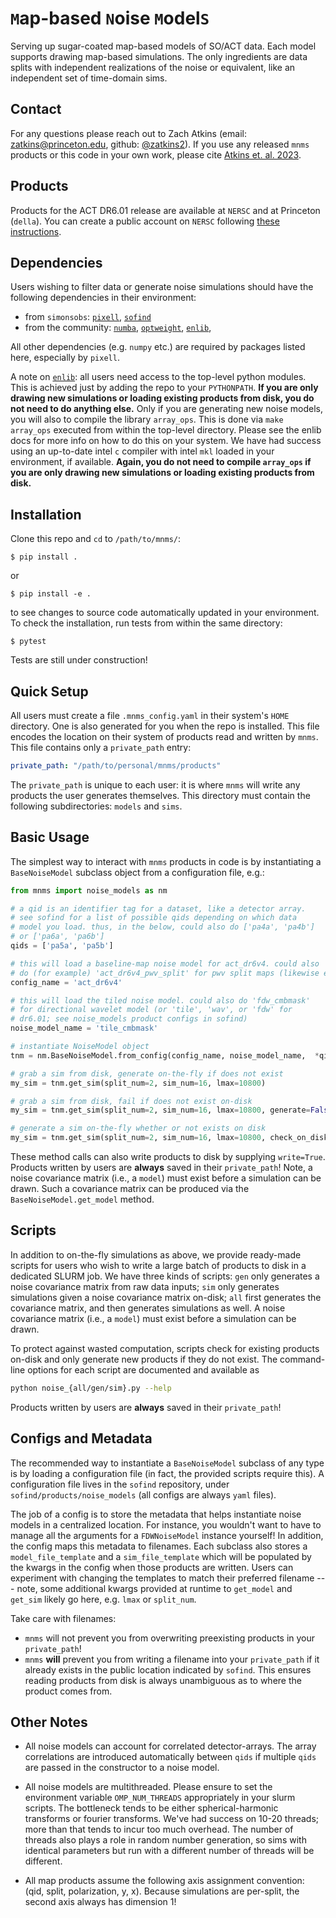 # `M`ap-based `N`oise `M`odel`S`
Serving up sugar-coated map-based models of SO/ACT data. Each model supports drawing map-based simulations. The only ingredients are data splits with independent realizations of the noise or equivalent, like an independent set of time-domain sims. 

## Contact
For any questions please reach out to Zach Atkins (email: [zatkins@princeton.edu](mailto:zatkins@princeton.edu), github: [@zatkins2](https://github.com/zatkins2)). If you use any released `mnms` products or this code in your own work, please cite [Atkins et. al. 2023](https://arxiv.org/abs/2303.04180).

## Products
Products for the ACT DR6.01 release are available at `NERSC` and at Princeton (`della`). You can create a public account on `NERSC` following [these instructions](https://crd.lbl.gov/divisions/scidata/c3/c3-research/cosmic-microwave-background/cmb-data-at-nersc/).

## Dependencies
Users wishing to filter data or generate noise simulations should have the following dependencies in their environment:
* from `simonsobs`: [`pixell`](https://github.com/simonsobs/pixell), [`sofind`](https://github.com/simonsobs/sofind)
* from the community: [`numba`](https://numba.pydata.org/), [`optweight`](https://github.com/AdriJD/optweight), [`enlib`](https://github.com/amaurea/enlib),

All other dependencies (e.g. `numpy` etc.) are required by packages listed here, especially by `pixell`.

A note on [`enlib`](https://github.com/amaurea/enlib): all users need access to the top-level python modules. This is achieved just by adding the repo to your `PYTHONPATH`. **If you are only drawing new simulations or loading existing products from disk, you do not need to do anything else.** Only if you are generating new noise models, you will also to compile the library `array_ops`.  This is done via `make array_ops` executed from within the top-level directory. Please see the enlib docs for more info on how to do this on your system. We have had success using an up-to-date intel `c` compiler with intel `mkl` loaded in your environment, if available. **Again, you do not need to compile `array_ops` if you are only drawing new simulations or loading existing products from disk.**

## Installation
Clone this repo and `cd` to `/path/to/mnms/`:
```
$ pip install .
```
or 
```
$ pip install -e .
```
to see changes to source code automatically updated in your environment. To check the installation, run tests from within the same directory:

```
$ pytest
```
Tests are still under construction!

## Quick Setup
All users must create a file `.mnms_config.yaml` in their system's `HOME` directory. One is also generated for you when the repo is installed. This file encodes the location on their system of products read and written by `mnms`. This file contains only a `private_path` entry:
```yaml
private_path: "/path/to/personal/mnms/products"
```
The `private_path` is unique to each user: it is where `mnms` will write any products the user generates themselves. This directory must contain the following subdirectories: `models` and `sims`.

## Basic Usage
The simplest way to interact with `mnms` products in code is by instantiating a `BaseNoiseModel` subclass object from a configuration file, e.g.:
```python
from mnms import noise_models as nm

# a qid is an identifier tag for a dataset, like a detector array.
# see sofind for a list of possible qids depending on which data
# model you load. thus, in the below, could also do ['pa4a', 'pa4b'] 
# or ['pa6a', 'pa6b']
qids = ['pa5a', 'pa5b'] 

# this will load a baseline-map noise model for act_dr6v4. could also 
# do (for example) 'act_dr6v4_pwv_split' for pwv split maps (likewise el_split, inout_split), or `act_dr6.01` for dr6.01 products
config_name = 'act_dr6v4' 

# this will load the tiled noise model. could also do 'fdw_cmbmask'
# for directional wavelet model (or 'tile', 'wav', or 'fdw' for
# dr6.01; see noise_models product configs in sofind)
noise_model_name = 'tile_cmbmask'

# instantiate NoiseModel object
tnm = nm.BaseNoiseModel.from_config(config_name, noise_model_name,  *qids)

# grab a sim from disk, generate on-the-fly if does not exist
my_sim = tnm.get_sim(split_num=2, sim_num=16, lmax=10800)

# grab a sim from disk, fail if does not exist on-disk
my_sim = tnm.get_sim(split_num=2, sim_num=16, lmax=10800, generate=False)

# generate a sim on-the-fly whether or not exists on disk
my_sim = tnm.get_sim(split_num=2, sim_num=16, lmax=10800, check_on_disk=False)
```
These method calls can also write products to disk by supplying `write=True`. Products written by users are **always** saved in their `private_path`! Note, a noise covariance matrix (i.e., a `model`) must exist before a simulation can be drawn. Such a covariance matrix can be produced via the `BaseNoiseModel.get_model` method.

## Scripts
In addition to on-the-fly simulations as above, we provide ready-made scripts for users who wish to write a large batch of products to disk in a dedicated SLURM job. We have three kinds of scripts: `gen` only generates a noise covariance matrix from raw data inputs; `sim` only generates simulations given a noise covariance matrix on-disk; `all` first generates the covariance matrix, and then generates simulations as well. A noise covariance matrix (i.e., a `model`) must exist before a simulation can be drawn.

To protect against wasted computation, scripts check for existing products on-disk and only generate new products if they do not exist. The command-line options for each script are documented and available as 
```bash 
python noise_{all/gen/sim}.py --help
```
Products written by users are **always** saved in their `private_path`!

## Configs and Metadata
The recommended way to instantiate a `BaseNoiseModel` subclass of any type is by loading a configuration file (in fact, the provided scripts require this). A configuration file lives in the `sofind` repository, under `sofind/products/noise_models` (all configs are always `yaml` files).

The job of a config is to store the metadata that helps instantiate noise models in a centralized location. For instance, you wouldn't want to have to manage all the arguments for a `FDWNoiseModel` instance yourself! In addition, the config maps this metadata to filenames. Each subclass also stores a `model_file_template` and a `sim_file_template` which will be populated by the kwargs in the config when those products are written. Users can experiment with changing the templates to match their preferred filename --- note, some additional kwargs provided at runtime to `get_model` and `get_sim` likely go here, e.g. `lmax` or `split_num`.

Take care with filenames:
* `mnms` will not prevent you from overwriting preexisting products in your `private_path`!
* `mnms` **will** prevent you from writing a filename into your `private_path` if it already exists in the public location indicated by `sofind`. This ensures reading products from disk is always unambiguous as to where the product comes from.

## Other Notes
* All noise models can account for correlated detector-arrays. The array correlations are introduced automatically between `qids` if multiple `qids` are passed in the constructor to a noise model. 

* All noise models are multithreaded. Please ensure to set the environment variable `OMP_NUM_THREADS` appropriately in your slurm scripts. The bottleneck tends to be either spherical-harmonic transforms or fourier transforms. We've had success on 10-20 threads; more than that tends to incur too much overhead. The number of threads also plays a role in random number generation, so sims with identical parameters but run with a different number of threads will be different.

* All map products assume the following axis assignment convention: (qid, split, polarization, y, x). Because simulations are per-split, the second axis always has dimension 1!